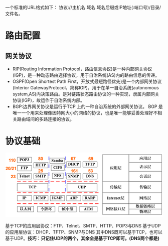 一个标准的URL格式如下：
协议://主机名.域名.域名后缀或IP地址(:端口号)/目录/文件名。


# 路由配置
## 网关协议
* RIP(Routing Information Protocol，路由信息协议)是一种内部网关协议(IGP)，是一种动态路由选择协议，用于自治系统(AS)内的路由信息的传递。
* OSPF(Open Shortest Path First，开放式最短路径优先)是一个内部网关协议(Interior GatewayProtocol，简称IGP)，用于在单一自治系统(autonomous system,AS)内决策路由。是对链路状态路由协议的一种实现，隶属内部网关协议(IGP)，故运作于自治系统内部。
* BGP:边界网关协议是运行于TCP 上的一种自治系统的外部网关协议。 BGP 是唯一一个用来处理像因特网大小的网络的协议，也是唯一能够妥善处理好不相关路由域间的多路连接的协议。



# 协议基础

![网络协议-层级对应关系](https://raw.githubusercontent.com/Light-Towers/picture/master/noctilucent-lamp/网络协议-层级对应关系.png)

基于TCP的应用层协议：FTP、Telnet、SMTP、HTTP、POP3与DNS
基于UDP的应用层协议：DHCP、TFTP、SNMP与DNS
其中DNS既可以基于TCP，也可以基于UDP。**技巧：只记住UDP的两个，其余全是基于TCP即可。(DNS两个都是)**